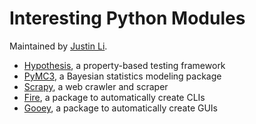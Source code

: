# Interesting Python Modules

Maintained by [Justin Li](http://www.oxy.edu/faculty/justin-li).

* [Hypothesis](https://hypothesis.works/), a property-based testing framework
* [PyMC3](http://docs.pymc.io/), a Bayesian statistics modeling package
* [Scrapy](https://scrapy.org/), a web crawler and scraper
* [Fire](https://github.com/google/python-fire), a package to automatically create CLIs
* [Gooey](https://github.com/chriskiehl/Gooey#gooey), a package to automatically create GUIs
